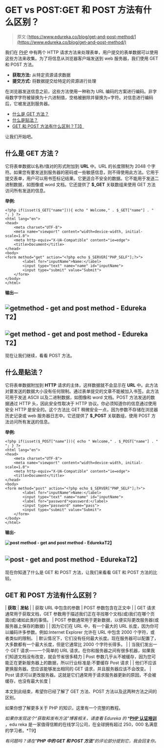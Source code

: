 # GET vs POST:GET 和 POST 方法有什么区别？

> 原文:[https://www.edureka.co/blog/get-and-post-method/](https://www.edureka.co/blog/get-and-post-method/)

我们在 [PHP](https://www.edureka.co/blog/php-tutorial-for-beginners/) 中有两个 HTTP 请求方法来处理表单，用户提交的表单数据可以使用这些方法来收集。为了将信息从浏览器客户端发送到 web 服务器，我们使用 GET 和 POST 方法。

*   **获取方法:** 从特定资源请求数据
*   **提交方式:** 将数据提交给特定的资源进行处理

在浏览器发送信息之前，这些方法使用一种称为 URL 编码的方案进行编码。非字母数字字符被替换为十六进制值，空格被删除并替换为+字符。对信息进行编码后，它被发送到服务器。

*   [什么是 GET 方法？](#whatisgetmethod)
*   [什么是贴法？](#whatispostmethod)
*   [GET 和 POST 方法有什么区别？T3】](#getvspostmethod)

让我们开始吧。

## **什么是 GET 方法？**

它将表单数据以名称/值对的形式附加到 **URL** 中。URL 的长度限制为 2048 个字符。如果您有要发送到服务器的密码或一些敏感信息，则不得使用此方法。它用于提交表单，用户可以用书签标记结果。它更适合不安全的数据。它不能用于发送二进制数据，如图像或 word 文档。它还提供了 **$_GET** 关联数组来使用 GET 方法访问所有发送的信息。

**举例:**

```
<?php if(isset($_GET["name"])){ echo " Welcome," . $_GET["name"] . " "; } ?>
<html lang="en">
<head>
	<meta charset="UTF-8">
	<meta name="viewport" content="width=device-width, initial-scale=1.0">
	<meta http-equiv="X-UA-Compatible" content="ie=edge">
	<title>Document</title>
</head>
<body>
<form method="get" action="<?php echo $_SERVER["PHP_SELF"];?>">
		<label for="inputName">Name:</label>
		<input type="text" name="name" id="inputName">
		<input type="submit" value="Submit">
	</form>
</body>
</html>

```

**输出—**

## **![getmethod - get and post method - Edureka](../Images/8503bc3f52921c07dab877fa216ed9e8.png)T2】**

## **![get method - get and post method - Edureka](../Images/83c14b8cdba902124040ecd5a2254f39.png)T2】**

现在让我们继续，看看 POST 方法。

## **什么是贴法？**

它将表单数据附加到 **HTTP** 请求的主体，这样数据就不会显示在 **URL** 中。此方法对要发送的数据大小没有任何限制。通过表单提交的文章不能被加入书签。此方法可用于发送 ASCII 以及二进制数据，如图像和 word 文档。POST 方法发送的数据通过 HTTP 头，因此安全性取决于 HTTP 协议。你必须知道你的信息通过使用安全 HTTP 是安全的。这个方法比 GET 稍微安全一点，因为参数不存储在浏览器历史记录或 web 服务器日志中。它还提供了 **$_POST** 关联数组，使用 POST 方法访问所有发送的信息。

**举例:**

```
<?php if(isset($_POST["name"])){ echo " Welcome," . $_POST["name"] . " "; } ?>
<html lang="en">
<head>
	<meta charset="UTF-8">
	<meta name="viewport" content="width=device-width, initial-scale=1.0">
	<meta http-equiv="X-UA-Compatible" content="ie=edge">
	<title>Document</title>
</head>
<body>
<form method="post" action="<?php echo $_SERVER["PHP_SELF"];?>">
		<label for="inputName">Name:</label>
		<input type="text" name="name" id="inputName">
		<label for="password">password:</label>
		<input type="password" name="pass">
		<input type="submit" value="Submit">
	</form>
</body>
</html>

```

**输出-**

**![post method - get and post method - Edureka](../Images/6e335d9cab99aae90e70db9373585f7e.png)T2】**

## **![post - get and post method - Edureka](../Images/bba8a80b2d6b834f470d9c9791c1f980.png)T2】**

现在你知道了什么是 GET 和 POST 方法，让我们来看看 GET 和 POST 方法的比较。

## **GET 和 POST 方法有什么区别？**

| **获取** | **发帖** |
| 获取 URL 中包含的参数 | POST 参数包含在正文中 |
| GET 请求通常用于获取文档，GET 参数用于描述我们正在寻找哪个文档(或)我们在哪个页面(或)诸如此类的事情。 | POST 参数通常用于更新数据，以便实际更改服务器(或服务器上保存的数据) |
| 因为它们在 URL 中，有一个最大的 URL 长度，因为你可以编码许多参数。例如:Internet Explorer 允许在 URL 中包含 2000 个字符，或者类似的限制。 | 默认情况下，它们没有任何最大长度。现在服务器可以配置了，大多数都有一个最大长度，但是它通常比 2000 个字符长得多。 |
| 当我们发出一个 GET 请求——一个简单的 URL 请求。在你和服务器之间有很多机器，如果我们知道文档没有改变，就会节省很多精力 | Post 参数几乎从不被缓存，因为您可能正在更新服务器上的数据，所以行业标准是:不要缓存 Post 请求 |
| 他们不应该更换服务器。您应该能够发出相同的 GET 请求，并且服务器应该不会改变。 | Post 请求可以更改服务器。这就是它们通常用于请求服务器更新的原因，不会被缓存，也没有最大长度 |

本文到此结束，希望你已经了解了 GET 方法、POST 方法以及这两种方法之间的区别。

如果你想了解更多关于 PHP 的知识，这里有一个完整的教程。

*如果你发现这个“获取和发布方法”博客相关，请查看 Edureka 的* *[**PHP 认证培训**](https://www.edureka.co/php-mysql-self-paced) ，edu reka 是一家值得信赖的在线学习公司，在全球拥有超过 250，000 名满意的学习者。*T9】

*有问题吗？请在“**PHP 中的 GET 和 POST 方法**”的评论部分提到它，我会回复你。*